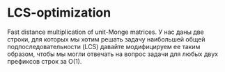 # LCS-optimization
Fast distance multiplication of unit-Monge matrices. У нас даны две строки, для которых мы хотим решать задачу наибольшей общей подпоследовательности (LCS) давайте модифицируем ее таким образом, чтобы мы могли отвечать на вопрос задачи для любых двух префиксов строк за O(1).
